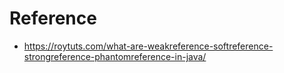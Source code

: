 # Reference

- https://roytuts.com/what-are-weakreference-softreference-strongreference-phantomreference-in-java/
